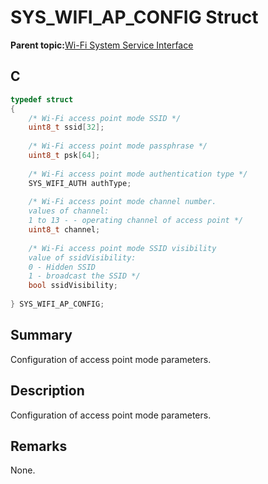 # SYS\_WIFI\_AP\_CONFIG Struct

**Parent topic:**[Wi-Fi System Service Interface](GUID-B9C73D51-5039-4573-A452-176603C18703.md)

## C

```c
typedef struct
{
    /* Wi-Fi access point mode SSID */
    uint8_t ssid[32];
    
    /* Wi-Fi access point mode passphrase */
    uint8_t psk[64];
    
    /* Wi-Fi access point mode authentication type */
    SYS_WIFI_AUTH authType;
    
    /* Wi-Fi access point mode channel number.
    values of channel:
    1 to 13 - - operating channel of access point */
    uint8_t channel;
    
    /* Wi-Fi access point mode SSID visibility
    value of ssidVisibility:
    0 - Hidden SSID
    1 - broadcast the SSID */
    bool ssidVisibility;
    
} SYS_WIFI_AP_CONFIG;

```

## Summary

Configuration of access point mode parameters.

## Description

Configuration of access point mode parameters.

## Remarks

None.

